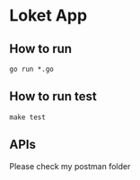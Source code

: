 # Loket App

## How to run
```
go run *.go
```

## How to run test
```
make test
```

## APIs
Please check my postman folder
